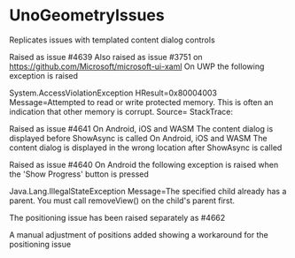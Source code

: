 # UnoGeometryIssues
Replicates issues with templated content dialog controls

Raised as issue #4639
Also raised as issue #3751 on https://github.com/Microsoft/microsoft-ui-xaml
On UWP the following exception is raised

System.AccessViolationException
  HResult=0x80004003
  Message=Attempted to read or write protected memory. This is often an indication that other memory is corrupt.
  Source=<Cannot evaluate the exception source>
  StackTrace:
<Cannot evaluate the exception stack trace>

Raised as issue #4641
On Android, iOS and WASM The content dialog is displayed before ShowAsync is called
On Android, iOS and WASM The content dialog is displayed in the wrong location after ShowAsync is called

Raised as issue #4640
On Android the following exception is raised when the 'Show Progress' button is pressed

Java.Lang.IllegalStateException
  Message=The specified child already has a parent. You must call removeView() on the child's parent first.


The positioning issue has been raised separately as #4662

A manual adjustment of positions added showing a workaround for the positioning issue